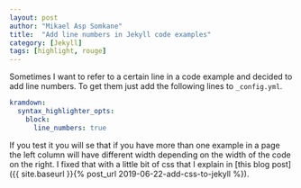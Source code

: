 ```yaml
---
layout: post
author: "Mikael Asp Somkane"
title:  "Add line numbers in Jekyll code examples"
category: [Jekyll]
tags: [highlight, rouge]
---
```


Sometimes I want to refer to a certain line in a code example and decided to add
line numbers. To get them just add the following lines to `` _config.yml ``.

```yaml
kramdown:
  syntax_highlighter_opts:
    block:
      line_numbers: true
```

If you test it you will se that if you have more than one example in a page the
left column will have different width depending on the width of the code on the
right. I fixed that with a little bit of css that I explain in [this blog
post]({{ site.baseurl }}{% post_url 2019-06-22-add-css-to-jekyll %}).

